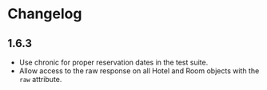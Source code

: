 Changelog
=========

1.6.3
-----
* Use chronic for proper reservation dates in the test suite.
* Allow access to the raw response on all Hotel and Room objects with the `raw` attribute.
